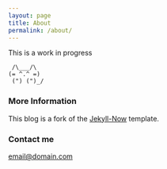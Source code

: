 ```yaml
---
layout: page
title: About
permalink: /about/
---
```


This is a work in progress

```
 /\___/\
(= ^.^ =)
 (") (")_/
```

### More Information
This blog is a fork of the [Jekyll-Now](https://github.com/barryclark/jekyll-now) template.


### Contact me

[email@domain.com](mailto:email@domain.com)
